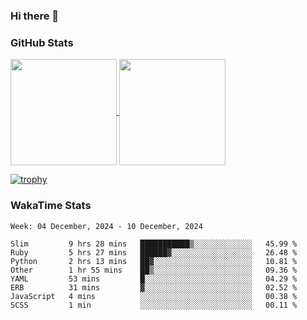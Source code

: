 ### Hi there 👋

### GitHub Stats

<a href="https://github.com/anuraghazra/github-readme-stats">
  <img align="center" height="170px" src="https://github-readme-stats.vercel.app/api/top-langs/?username=tksfjt1024&layout=compact&count_private=true&show_icons=true&show_icons=true&theme=graywhite" />
</a>
<a href="https://github.com/anuraghazra/github-readme-stats">
  <img align="center" height="170px" src="https://github-readme-stats.vercel.app/api?username=tksfjt1024&count_private=true&show_icons=true&show_icons=true&theme=graywhite" />
</a>

[![trophy](https://github-profile-trophy.vercel.app/?username=tksfjt1024)](https://github.com/ryo-ma/github-profile-trophy)

### WakaTime Stats

<!--START_SECTION:waka-->
```text
Week: 04 December, 2024 - 10 December, 2024

Slim         9 hrs 28 mins   ███████████▒░░░░░░░░░░░░░   45.99 % 
Ruby         5 hrs 27 mins   ██████▓░░░░░░░░░░░░░░░░░░   26.48 % 
Python       2 hrs 13 mins   ██▓░░░░░░░░░░░░░░░░░░░░░░   10.81 % 
Other        1 hr 55 mins    ██▒░░░░░░░░░░░░░░░░░░░░░░   09.36 % 
YAML         53 mins         █░░░░░░░░░░░░░░░░░░░░░░░░   04.29 % 
ERB          31 mins         ▓░░░░░░░░░░░░░░░░░░░░░░░░   02.52 % 
JavaScript   4 mins          ░░░░░░░░░░░░░░░░░░░░░░░░░   00.38 % 
SCSS         1 min           ░░░░░░░░░░░░░░░░░░░░░░░░░   00.11 % 
```
<!--END_SECTION:waka-->
